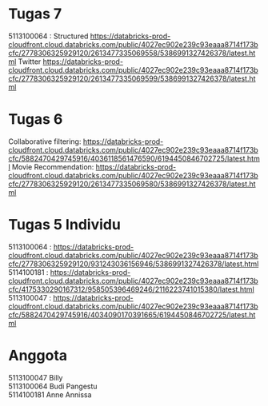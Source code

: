 # Tugas 7
5113100064 : 
Structured
https://databricks-prod-cloudfront.cloud.databricks.com/public/4027ec902e239c93eaaa8714f173bcfc/2778306325929120/2613477335069558/5386991327426378/latest.html
Twitter
https://databricks-prod-cloudfront.cloud.databricks.com/public/4027ec902e239c93eaaa8714f173bcfc/2778306325929120/2613477335069599/5386991327426378/latest.html


# Tugas 6
Collaborative filtering:
https://databricks-prod-cloudfront.cloud.databricks.com/public/4027ec902e239c93eaaa8714f173bcfc/5882470429745916/4036118561476590/6194450846702725/latest.html
Movie Recommendation:
https://databricks-prod-cloudfront.cloud.databricks.com/public/4027ec902e239c93eaaa8714f173bcfc/2778306325929120/2613477335069580/5386991327426378/latest.html

# Tugas 5 Individu
5113100064 : https://databricks-prod-cloudfront.cloud.databricks.com/public/4027ec902e239c93eaaa8714f173bcfc/2778306325929120/931243036156946/5386991327426378/latest.html
5114100181 : https://databricks-prod-cloudfront.cloud.databricks.com/public/4027ec902e239c93eaaa8714f173bcfc/4175330290167312/958505396469246/2116223741015380/latest.html
5113100047 : https://databricks-prod-cloudfront.cloud.databricks.com/public/4027ec902e239c93eaaa8714f173bcfc/5882470429745916/4034090170391665/6194450846702725/latest.html

# Anggota

5113100047 Billy   
5113100064 Budi Pangestu   
5114100181 Anne Annissa  

